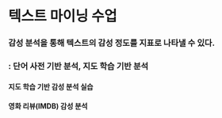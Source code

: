 # 텍스트 마이닝 수업

### 감성 분석을 통해 텍스트의 감성 정도를 지표로 나타낼 수 있다.
### : 단어 사전 기반 분석, 지도 학습 기반 분석

#### 지도 학습 기반 감성 분석 실습
#### 영화 리뷰(IMDB) 감성 분석

